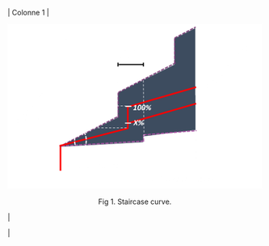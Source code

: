 | Colonne 1 | <div align="center">
    <img src="../images/staircase_black.png" alt="Staircase Curve" width="600"/>
    <p>Fig 1. Staircase curve.</p>
</div> |
 </p>  |
